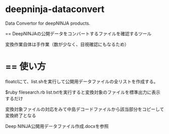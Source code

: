 deepninja-dataconvert
=====================

Data Convertor for deepNINJA products.

==
DeepNINJAの公開データをコンバートするファイルを確認するツール

変換作業自体は手作業（数が少なく、目視確認にもなるため）

==
使い方
==
floatclにて、list.shを実行して公開用データファイルの全リストを作成する。

$ruby filesearch.rb list.txtを実行すると変換対象のファイルを標準出力に表示するだけ

変換対象ファイルの対応をみて中島デコードファイルから該当部分をコピーして変換終了となる

Deep NINJA公開用データファイル作成.docxを参照
